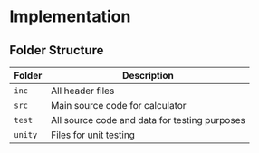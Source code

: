 # Implementation

## Folder Structure
Folder        | Description
--------------| ----------------------------------------------
`inc`         | All header files
`src`         | Main source code for calculator
`test`        | All source code and data for testing purposes
`unity`       | Files for unit testing
